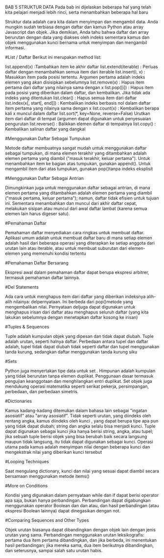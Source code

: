 BAB 5 STRUKTUR DATA 
Pada bab ini dijelaskan beberapa hal yang telah kita pelajari menjadi lebih rinci, serta menambahkan beberapa hal baru 

Struktur data adalah cara kita dalam menyimpan dan mengambil data. Anda mungkin sudah terbiasa dengan daftar dan kamus Python atau array Javascript dan objek. Jika demikian, Anda tahu bahwa daftar dan array berurutan dengan data yang diakses oleh indeks sementara kamus dan objek menggunakan kunci bernama untuk menyimpan dan mengambil informasi.

#List / Daftar
Berikut ini merupakan method list:

list.append(x) :Tambahkan item ke akhir daftar
list.extend(iterable) : Perluas daftar dengan menambahkan semua item dari iterable
list.insert(i, x) : Masukkan item pada posisi tertentu. Argumen pertama adalah indeks elemen yang akan disisipkan sebelumnya
list.remove(x) : Hapus item pertama dari daftar yang nilainya sama dengan x 
list.pop([i]) : Hapus item pada posisi yang diberikan dalam daftar, dan kembalikan. Jika tidak ada indeks yang ditentukan
list.clear() : Hapus semua item dari daftar
list.index(x[, start[, end]]) : Kembalikan indeks berbasis nol dalam daftar item pertama yang nilainya sama dengan x
list.count(x) : Kembalikan berapa kali x muncul dalam daftar
list.sort(*, key=None, reverse=False) Urutkan item dari daftar di tempat (argumen dapat digunakan untuk penyesuaian pengurutan
list.reverse() : Balikkan elemen daftar di tempatnya
list.copy() : Kembalikan salinan daftar yang dangkal

#Menggunakan Daftar Sebagai Tumpukan

Metode daftar membuatnya sangat mudah untuk menggunakan daftar sebagai tumpukan, di mana elemen terakhir yang ditambahkan adalah elemen pertama yang diambil ("masuk terakhir, keluar pertama"). Untuk menambahkan item ke bagian atas tumpukan, gunakan append(). Untuk mengambil item dari atas tumpukan, gunakan pop()tanpa indeks eksplisit

#Menggunakan Daftar Sebagai Antrian

Dimungkinkan juga untuk menggunakan daftar sebagai antrian, di mana elemen pertama yang ditambahkan adalah elemen pertama yang diambil ("masuk pertama, keluar pertama"); namun, daftar tidak efisien untuk tujuan ini. Sementara menambahkan dan muncul dari akhir daftar cepat, melakukan sisipan atau muncul dari awal daftar lambat (karena semua elemen lain harus digeser satu).

#Pemahaman Daftar

Pemahaman daftar menyediakan cara ringkas untuk membuat daftar. Aplikasi umum adalah untuk membuat daftar baru di mana setiap elemen adalah hasil dari beberapa operasi yang diterapkan ke setiap anggota dari urutan lain atau iterable, atau untuk membuat suburutan dari elemen-elemen yang memenuhi kondisi tertentu

#Pemahaman Daftar Bersarang

Ekspresi awal dalam pemahaman daftar dapat berupa ekspresi arbitrer, termasuk pemahaman daftar lainnya.

#Del Statements

Ada cara untuk menghapus item dari daftar yang diberikan indeksnya alih-alih nilainya: delpernyataan. Ini berbeda dari pop()metode yang mengembalikan nilai. Pernyataan deljuga dapat digunakan untuk menghapus irisan dari daftar atau menghapus seluruh daftar (yang kita lakukan sebelumnya dengan menetapkan daftar kosong ke irisan)

#Tuples & Sequences

Tuple adalah kumpulan objek yang dipesan dan tidak dapat diubah. Tuple adalah urutan, seperti halnya daftar. Perbedaan antara tupel dan daftar adalah, tupel tidak dapat diubah tidak seperti daftar dan tupel menggunakan tanda kurung, sedangkan daftar menggunakan tanda kurung siku

#Sets

Python juga menyertakan tipe data untuk set . Himpunan adalah kumpulan yang tidak berurutan tanpa elemen duplikat. Penggunaan dasar termasuk pengujian keanggotaan dan menghilangkan entri duplikat. Set objek juga mendukung operasi matematika seperti serikat pekerja, persimpangan, perbedaan, dan perbedaan simetris.

#Dictionaries

Kamus kadang-kadang ditemukan dalam bahasa lain sebagai "ingatan asosiatif" atau "array asosiatif". Tidak seperti urutan, yang diindeks oleh rentang angka, kamus diindeks oleh kunci , yang dapat berupa tipe apa pun yang tidak dapat diubah; string dan angka selalu bisa menjadi kunci. Tuple dapat digunakan sebagai kunci jika hanya berisi string, angka, atau tupel; jika sebuah tuple berisi objek yang bisa berubah baik secara langsung maupun tidak langsung, itu tidak dapat digunakan sebagai kunci. Operasi utama pada kamus adalah menyimpan nilai dengan beberapa kunci dan mengekstrak nilai yang diberikan kunci tersebut

#Looping Techniques

Saat mengulang dictionary, kunci dan nilai yang sesuai dapat diambil secara bersamaan menggunakan metode items()

#More on Conditions

Kondisi yang digunakan dalam pernyataan while dan if dapat berisi operator apa saja, bukan hanya perbandingan. Perbandingan dapat digabungkan menggunakan operator Boolean dan dan atau, dan hasil perbandingan (atau ekspresi Boolean lainnya) dapat dinegasikan dengan not.

#Comparing Sequences and Other Types

Objek urutan biasanya dapat dibandingkan dengan objek lain dengan jenis urutan yang sama. Perbandingan menggunakan urutan leksikografis: pertama dua item pertama dibandingkan, dan jika berbeda, ini menentukan hasil perbandingan; jika mereka sama, dua item berikutnya dibandingkan, dan seterusnya, sampai salah satu urutan habis.
